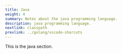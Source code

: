 ```yaml
---
title: Java
weight: 4
summary: Notes about the java programming language.
description: java programming language.
nextlink: classpath
prevlink: ../golang/vscode-shorcuts
---
```


This is the java section.